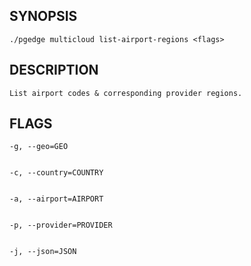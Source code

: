 ## SYNOPSIS
    ./pgedge multicloud list-airport-regions <flags>
 
## DESCRIPTION
    List airport codes & corresponding provider regions.
 
## FLAGS
    -g, --geo=GEO
    
    
    -c, --country=COUNTRY
    
    
    -a, --airport=AIRPORT
    
    
    -p, --provider=PROVIDER
    
    
    -j, --json=JSON
    
    
